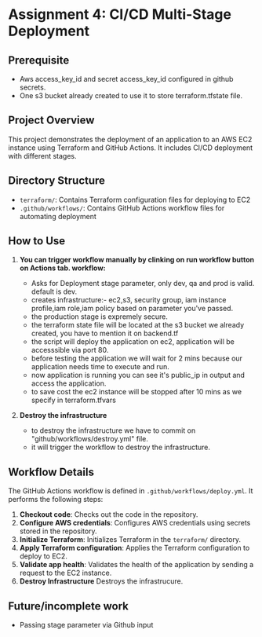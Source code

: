 # Assignment 4: CI/CD  Multi-Stage Deployment

## Prerequisite
* Aws access_key_id and secret access_key_id configured in github secrets.
* One s3 bucket already created to use it to store terraform.tfstate file.

## Project Overview
This project demonstrates the deployment of an application to an AWS EC2 instance using Terraform and GitHub Actions. It includes CI/CD deployment with different stages. 

## Directory Structure
* `terraform/`: Contains Terraform configuration files for deploying to EC2
* `.github/workflows/`: Contains GitHub Actions workflow files for automating deployment

## How to Use
1. **You can trigger workflow manually by clinking on run workflow button on Actions tab.
  workflow:**
    - Asks for Deployment stage parameter, only dev, qa and prod is valid. default is dev.
    - creates infrastructure:- ec2,s3, security group, iam instance profile,iam role,iam policy based on parameter you've passed.
    - the production stage is  expremely secure.
    - the terraform state file will be located at the s3 bucket we already created, you have to mention it on backend.tf
    - the script will deploy the application on ec2, application will be accesssible via port 80.
    - before testing the application we will wait for 2 mins because our application needs time to execute and run.
    - now application is running you  can see it's public_ip in output and access the application.
    - to save cost the ec2 instance will be stopped after 10 mins as we specify in terraform.tfvars


3. **Destroy the infrastructure**
    - to destroy the infrastructure we have to commit on "github/workflows/destroy.yml" file.
    - it will trigger the workflow to destroy the infrastructure.


## Workflow Details
The GitHub Actions workflow is defined in `.github/workflows/deploy.yml`. It performs the following steps:

1. **Checkout code**: Checks out the code in the repository.
2. **Configure AWS credentials**: Configures AWS credentials using secrets stored in the repository.
3. **Initialize Terraform**: Initializes Terraform in the `terraform/` directory.
4. **Apply Terraform configuration**: Applies the Terraform configuration to deploy to EC2.
5. **Validate app health**: Validates the health of the application by sending a request to the EC2 instance.
6. **Destroy Infrastructure** Destroys the infrastrucure.

## Future/incomplete work
* Passing stage parameter via Github input
